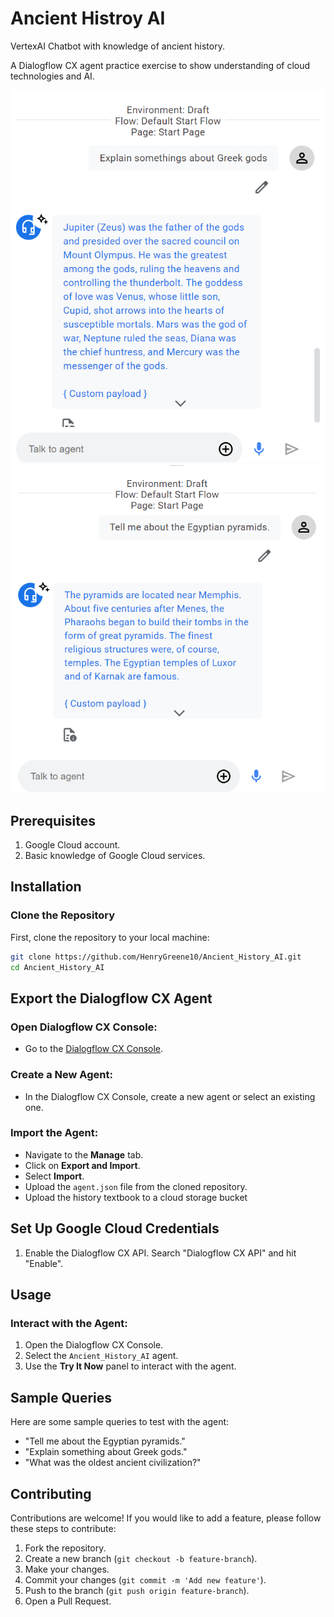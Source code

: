 # Ancient Histroy AI
VertexAI Chatbot with knowledge of ancient history.

A Dialogflow CX agent practice exercise to show understanding of cloud technologies and AI.

![Example Image](Example1.png)![Example Image](Example2.png)

## Prerequisites

1. Google Cloud account.
2. Basic knowledge of Google Cloud services.

## Installation

### Clone the Repository

First, clone the repository to your local machine:

```bash
git clone https://github.com/HenryGreene10/Ancient_History_AI.git
cd Ancient_History_AI
```

## Export the Dialogflow CX Agent

### Open Dialogflow CX Console:

- Go to the [Dialogflow CX Console](https://dialogflow.cloud.google.com/cx/projects).

### Create a New Agent:

- In the Dialogflow CX Console, create a new agent or select an existing one.

### Import the Agent:

- Navigate to the **Manage** tab.
- Click on **Export and Import**.
- Select **Import**.
- Upload the `agent.json` file from the cloned repository.
- Upload the history textbook to a cloud storage bucket

## Set Up Google Cloud Credentials

1. Enable the Dialogflow CX API. Search "Dialogflow CX API" and hit "Enable".

## Usage

### Interact with the Agent:

1. Open the Dialogflow CX Console.
2. Select the `Ancient_History_AI` agent.
3. Use the **Try It Now** panel to interact with the agent.

## Sample Queries

Here are some sample queries to test with the agent:

- "Tell me about the Egyptian pyramids."
- "Explain something about Greek gods."
- "What was the oldest ancient civilization?"

## Contributing

Contributions are welcome! If you would like to add a feature, please follow these steps to contribute:

1. Fork the repository.
2. Create a new branch (`git checkout -b feature-branch`).
3. Make your changes.
4. Commit your changes (`git commit -m 'Add new feature'`).
5. Push to the branch (`git push origin feature-branch`).
6. Open a Pull Request.
